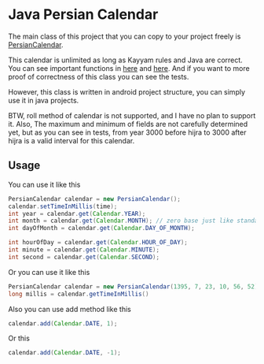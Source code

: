 # Java Persian Calendar

The main class of this project that you can copy to your project
freely is [PersianCalendar](https://github.com/hadilq/java-persian-calendar/blob/master/persian/src/main/java/ir/hadilq/PersianCalendar.java).

This calendar is unlimited as long as Kayyam rules and Java are correct.
You can see important functions in [here](https://github.com/hadilq/persian-calendar-important-functions) and [here](https://en.wikibooks.org/wiki/Persian_Calendar).
And if you want to more proof of correctness of this class you can see the tests.
 
However, this class is written in android project structure, you can simply use it in java projects.

BTW, roll method of calendar is not supported, and I have no plan to support it.
Also, The maximum and minimum of fields are not carefully determined yet, but as you can see in tests,
from year 3000 before hijra to 3000 after hijra is a valid interval for this calendar.


## Usage

You can use it like this

```Java
PersianCalendar calendar = new PersianCalendar();
calendar.setTimeInMillis(time);
int year = calendar.get(Calendar.YEAR);
int month = calendar.get(Calendar.MONTH); // zero base just like standard Java SDK calendar
int dayOfMonth = calendar.get(Calendar.DAY_OF_MONTH);

int hourOfDay = calendar.get(Calendar.HOUR_OF_DAY);
int minute = calendar.get(Calendar.MINUTE);
int second = calendar.get(Calendar.SECOND);
```

Or you can use it like this

```Java
PersianCalendar calendar = new PersianCalendar(1395, 7, 23, 10, 56, 52);
long millis = calendar.getTimeInMillis()
```

Also you can use add method like this

```Java
calendar.add(Calendar.DATE, 1);
```

Or this

```Java
calendar.add(Calendar.DATE, -1);
```
